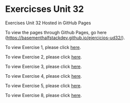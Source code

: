 # Exercicses Unit 32
Exercises Unit 32 Hosted in GitHub Pages

To view the pages through Github Pages, go here (https://basementhalfstackdev.github.io/ejercicios-ud32/).

To view Exercise 1, please click [here](https://basementhalfstackdev.github.io/ejercicios-ud32/Exercise%201/index.html).

To view Exercise 2, please click [here](https://basementhalfstackdev.github.io/ejercicios-ud32/Exercise%202/index.html).

To view Exercise 3, please click [here](https://basementhalfstackdev.github.io/ejercicios-ud32/Exercise%203/index.html).

To view Exercise 4, please click [here](https://basementhalfstackdev.github.io/ejercicios-ud32/Exercise%204/index.html).

To view Exercise 5, please click [here](https://basementhalfstackdev.github.io/ejercicios-ud32/Exercise%205/index.html).

To view Exercise 8, please click [here](https://basementhalfstackdev.github.io/ejercicios-ud32/Exercise%208/index.html).
